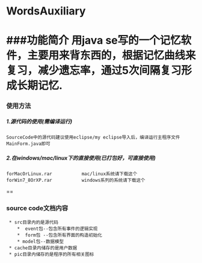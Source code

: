 # WordsAuxiliary
###功能简介
    用java se写的一个记忆软件，主要用来背东西的，根据记忆曲线来复习，减少遗忘率，通过5次间隔复习形成长期记忆.
==
### 使用方法
##### 1.源代码的使用(需编译运行)
    SourceCode中的源代码建议使用eclipse/my eclipse导入后，编译运行主程序文件MainForm.java即可
##### 2.在windows/mac/linux下的直接使用(已打包好，可直接使用)
    forMacOrLinux.rar           mac/linux系统请下载这个 
    forWin7_8OrXP.rar           windows系列的系统请下载这个
==
### source code文档内容
     * src目录内的是源代码
        *  event包--包含所有事件的逻辑实现
        *  form包 --包含所有界面的构造初始化
        * model包--数据模型
     * cache目录内储存的是用户数据
     * pic目录内储存的是程序的所有相关图标

